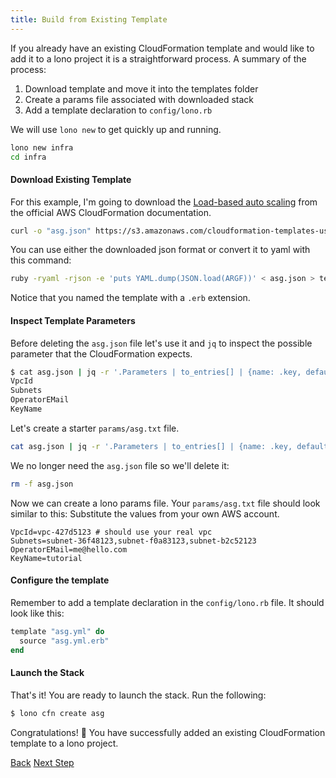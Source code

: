 ```yaml
---
title: Build from Existing Template
---
```


If you already have an existing CloudFormation template and would like to add it to a lono project it is a straightforward process.  A summary of the process:

1. Download template and move it into the templates folder
2. Create a params file associated with downloaded stack
3. Add a template declaration to `config/lono.rb`

We will use `lono new` to get quickly up and running.

```sh
lono new infra
cd infra
```

#### Download Existing Template

For this example, I'm going to download the [Load-based auto scaling](http://docs.aws.amazon.com/AWSCloudFormation/latest/UserGuide/sample-templates-services-us-east-1.html#w1ab2c21c39c15b9) from the official AWS CloudFormation documentation.

```sh
curl -o "asg.json" https://s3.amazonaws.com/cloudformation-templates-us-east-1/AutoScalingMultiAZWithNotifications.template
```

You can use either the downloaded json format or convert it to yaml with this command:

```sh
ruby -ryaml -rjson -e 'puts YAML.dump(JSON.load(ARGF))' < asg.json > templates/asg.yml.erb
```

Notice that you named the template with a `.erb` extension.

#### Inspect Template Parameters

Before deleting the `asg.json` file let's use it and `jq` to inspect the possible parameter that the CloudFormation expects.

```sh
$ cat asg.json | jq -r '.Parameters | to_entries[] | {name: .key, default: .value.Default} | select(.default == null) | .name'
VpcId
Subnets
OperatorEMail
KeyName
```

Let's create a starter `params/asg.txt` file.

```sh
cat asg.json | jq -r '.Parameters | to_entries[] | {name: .key, default: .value.Default} | select(.default == null) | .name' | sed 's/$/=/' > params/asg.txt
```

We no longer need the `asg.json` file so we'll delete it:

```sh
rm -f asg.json
```

Now we can create a lono params file.  Your `params/asg.txt` file should look similar to this:  Substitute the values from your own AWS account.

```
VpcId=vpc-427d5123 # should use your real vpc
Subnets=subnet-36f48123,subnet-f0a83123,subnet-b2c52123
OperatorEMail=me@hello.com
KeyName=tutorial
```

#### Configure the template

Remember to add a template declaration in the `config/lono.rb` file.  It should look like this:

```ruby
template "asg.yml" do
  source "asg.yml.erb"
end
```

#### Launch the Stack

That's it!  You are ready to launch the stack.  Run the following:

```sh
$ lono cfn create asg
```

Congratulations! 🍾 You have successfully added an existing CloudFormation template to a lono project.

<a class="btn btn-basic" href="{% link _docs/directory-structure.md %}">Back</a>
<a class="btn btn-primary" href="{% link _docs/next-steps.md %}">Next Step</a>

